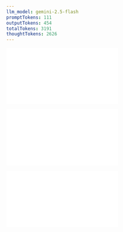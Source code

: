```yaml
---
llm_model: gemini-2.5-flash
promptTokens: 111
outputTokens: 454
totalTokens: 3191
thoughtTokens: 2626
---
```


![@](steps/_.ce723ec5.md)

![@](steps/_.3f633c1c.md)

![@](steps/response.5926adf5.md)